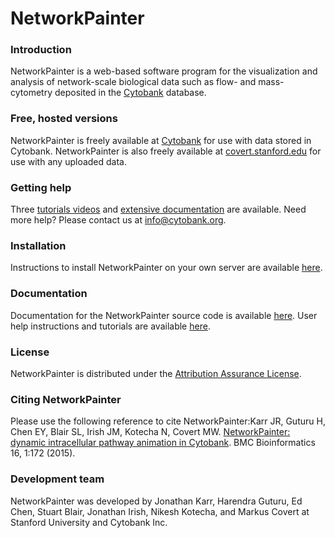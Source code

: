 # NetworkPainter #

### Introduction ###
NetworkPainter is a web-based software program for the visualization and analysis of network-scale biological data such as flow- and mass-cytometry deposited in the [Cytobank](http://www.cytobank.org) database.

### Free, hosted versions ###
NetworkPainter is freely available at [Cytobank](http://www.cytobank.org/networkpainter.html) for use with data stored in Cytobank. NetworkPainter is also freely available at [covert.stanford.edu](http://covert.stanford.edu/networkpainter) for use with any uploaded data.

### Getting help ###
Three [tutorials videos](http://covert.stanford.edu/networkpainter/tutorial.php) and [extensive documentation](http://covert.stanford.edu/networkpainter/help.php) are available. Need more help? Please contact us at [info@cytobank.org](mailto:info@cytobank.org).

### Installation ###
Instructions to install NetworkPainter on your own server are available [here](installation.md).

### Documentation ###
Documentation for the NetworkPainter source code is available [here](http://covert.stanford.edu/networkpainter/source.php). User help instructions and tutorials are available [here](http://covert.stanford.edu/networkpainter/help.php). 

### License ###
NetworkPainter is distributed under the [Attribution Assurance License](license.txt).

### Citing NetworkPainter ###
Please use the following reference to cite NetworkPainter:Karr JR, Guturu H, Chen EY, Blair SL, Irish JM, Kotecha N, Covert MW. [NetworkPainter: dynamic intracellular pathway animation in Cytobank](http://www.biomedcentral.com/1471-2105/16/172). BMC Bioinformatics 16, 1:172 (2015).

### Development team ###
NetworkPainter was developed by Jonathan Karr, Harendra Guturu, Ed Chen, Stuart Blair, Jonathan Irish, Nikesh Kotecha, and Markus Covert at Stanford University and Cytobank Inc.
